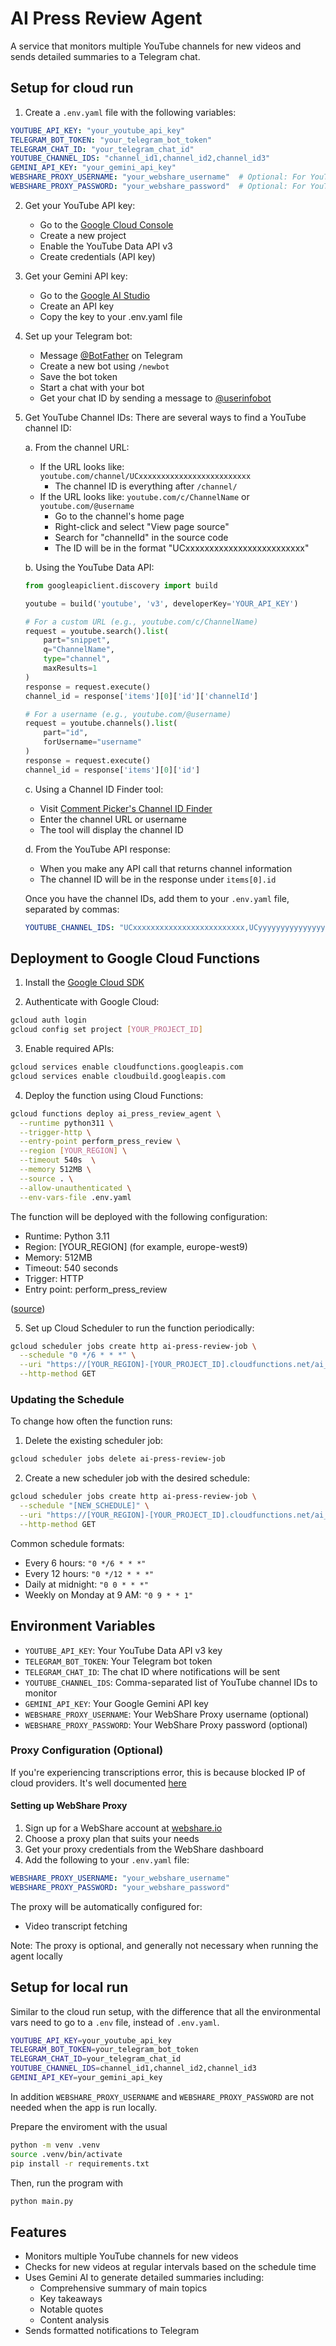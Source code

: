 # AI Press Review Agent

A service that monitors multiple YouTube channels for new videos and sends detailed summaries to a Telegram chat.

## Setup for cloud run

1. Create a `.env.yaml` file with the following variables:
```yaml
YOUTUBE_API_KEY: "your_youtube_api_key"
TELEGRAM_BOT_TOKEN: "your_telegram_bot_token"
TELEGRAM_CHAT_ID: "your_telegram_chat_id"
YOUTUBE_CHANNEL_IDS: "channel_id1,channel_id2,channel_id3"
GEMINI_API_KEY: "your_gemini_api_key"
WEBSHARE_PROXY_USERNAME: "your_webshare_username"  # Optional: For YouTube API requests
WEBSHARE_PROXY_PASSWORD: "your_webshare_password"  # Optional: For YouTube API requests
```

2. Get your YouTube API key:
   - Go to the [Google Cloud Console](https://console.cloud.google.com/)
   - Create a new project
   - Enable the YouTube Data API v3
   - Create credentials (API key)

3. Get your Gemini API key:
   - Go to the [Google AI Studio](https://makersuite.google.com/app/apikey)
   - Create an API key
   - Copy the key to your .env.yaml file

4. Set up your Telegram bot:
   - Message [@BotFather](https://t.me/botfather) on Telegram
   - Create a new bot using `/newbot`
   - Save the bot token
   - Start a chat with your bot
   - Get your chat ID by sending a message to [@userinfobot](https://t.me/userinfobot)

5. Get YouTube Channel IDs:
   There are several ways to find a YouTube channel ID:

   a. From the channel URL:
      - If the URL looks like: `youtube.com/channel/UCxxxxxxxxxxxxxxxxxxxxxxxxx`
        - The channel ID is everything after `/channel/`
      - If the URL looks like: `youtube.com/c/ChannelName` or `youtube.com/@username`
        - Go to the channel's home page
        - Right-click and select "View page source"
        - Search for "channelId" in the source code
        - The ID will be in the format "UCxxxxxxxxxxxxxxxxxxxxxxxxx"

   b. Using the YouTube Data API:
      ```python
      from googleapiclient.discovery import build
      
      youtube = build('youtube', 'v3', developerKey='YOUR_API_KEY')
      
      # For a custom URL (e.g., youtube.com/c/ChannelName)
      request = youtube.search().list(
          part="snippet",
          q="ChannelName",
          type="channel",
          maxResults=1
      )
      response = request.execute()
      channel_id = response['items'][0]['id']['channelId']
      
      # For a username (e.g., youtube.com/@username)
      request = youtube.channels().list(
          part="id",
          forUsername="username"
      )
      response = request.execute()
      channel_id = response['items'][0]['id']
      ```

   c. Using a Channel ID Finder tool:
      - Visit [Comment Picker's Channel ID Finder](https://commentpicker.com/youtube-channel-id.php)
      - Enter the channel URL or username
      - The tool will display the channel ID

   d. From the YouTube API response:
      - When you make any API call that returns channel information
      - The channel ID will be in the response under `items[0].id`

   Once you have the channel IDs, add them to your `.env.yaml` file, separated by commas:
   ```yaml
   YOUTUBE_CHANNEL_IDS: "UCxxxxxxxxxxxxxxxxxxxxxxxxx,UCyyyyyyyyyyyyyyyyyyyyyyyyy"
   ```

## Deployment to Google Cloud Functions

1. Install the [Google Cloud SDK](https://cloud.google.com/sdk/docs/install)

2. Authenticate with Google Cloud:
```bash
gcloud auth login
gcloud config set project [YOUR_PROJECT_ID]
```

3. Enable required APIs:
```bash
gcloud services enable cloudfunctions.googleapis.com
gcloud services enable cloudbuild.googleapis.com
```

4. Deploy the function using Cloud Functions:
```bash
gcloud functions deploy ai_press_review_agent \
  --runtime python311 \
  --trigger-http \
  --entry-point perform_press_review \
  --region [YOUR_REGION] \
  --timeout 540s  \
  --memory 512MB \
  --source . \
  --allow-unauthenticated \
  --env-vars-file .env.yaml 
```

The function will be deployed with the following configuration:
- Runtime: Python 3.11
- Region: [YOUR_REGION] (for example, europe-west9)
- Memory: 512MB
- Timeout: 540 seconds
- Trigger: HTTP
- Entry point: perform_press_review

([source](https://cloud.google.com/sdk/gcloud/reference/functions/deploy))

5. Set up Cloud Scheduler to run the function periodically:
```bash
gcloud scheduler jobs create http ai-press-review-job \
  --schedule "0 */6 * * *" \
  --uri "https://[YOUR_REGION]-[YOUR_PROJECT_ID].cloudfunctions.net/ai_press_review_agent" \
  --http-method GET
```

### Updating the Schedule

To change how often the function runs:

1. Delete the existing scheduler job:
```bash
gcloud scheduler jobs delete ai-press-review-job
```

2. Create a new scheduler job with the desired schedule:
```bash
gcloud scheduler jobs create http ai-press-review-job \
  --schedule "[NEW_SCHEDULE]" \
  --uri "https://[YOUR_REGION]-[YOUR_PROJECT_ID].cloudfunctions.net/ai_press_review_agent" \
  --http-method GET
```

Common schedule formats:
- Every 6 hours: `"0 */6 * * *"`
- Every 12 hours: `"0 */12 * * *"`
- Daily at midnight: `"0 0 * * *"`
- Weekly on Monday at 9 AM: `"0 9 * * 1"`

## Environment Variables

- `YOUTUBE_API_KEY`: Your YouTube Data API v3 key
- `TELEGRAM_BOT_TOKEN`: Your Telegram bot token
- `TELEGRAM_CHAT_ID`: The chat ID where notifications will be sent
- `YOUTUBE_CHANNEL_IDS`: Comma-separated list of YouTube channel IDs to monitor
- `GEMINI_API_KEY`: Your Google Gemini API key
- `WEBSHARE_PROXY_USERNAME`: Your WebShare Proxy username (optional)
- `WEBSHARE_PROXY_PASSWORD`: Your WebShare Proxy password (optional)

### Proxy Configuration (Optional)

If you're experiencing transcriptions error, this is because blocked IP of cloud providers. It's well documented [here](https://github.com/jdepoix/youtube-transcript-api?tab=readme-ov-file#working-around-ip-bans-requestblocked-or-ipblocked-exception)

#### Setting up WebShare Proxy

1. Sign up for a WebShare account at [webshare.io](https://www.webshare.io/)
2. Choose a proxy plan that suits your needs
3. Get your proxy credentials from the WebShare dashboard
4. Add the following to your `.env.yaml` file:

```yaml
WEBSHARE_PROXY_USERNAME: "your_webshare_username"
WEBSHARE_PROXY_PASSWORD: "your_webshare_password"
```

The proxy will be automatically configured for:
- Video transcript fetching

Note: The proxy is optional, and generally not necessary when running the agent locally

## Setup for local run
Similar to the cloud run setup, with the difference that all the environmental vars need to go to a `.env` file, instead of `.env.yaml`.
```bash
YOUTUBE_API_KEY=your_youtube_api_key
TELEGRAM_BOT_TOKEN=your_telegram_bot_token
TELEGRAM_CHAT_ID=your_telegram_chat_id
YOUTUBE_CHANNEL_IDS=channel_id1,channel_id2,channel_id3
GEMINI_API_KEY=your_gemini_api_key
```
In addition `WEBSHARE_PROXY_USERNAME` and `WEBSHARE_PROXY_PASSWORD` are not needed when the app is run locally.

Prepare the enviroment with the usual
```bash
python -m venv .venv
source .venv/bin/activate
pip install -r requirements.txt
```

Then, run the program with
```bash
python main.py
```


## Features

- Monitors multiple YouTube channels for new videos
- Checks for new videos at regular intervals based on the schedule time
- Uses Gemini AI to generate detailed summaries including:
  - Comprehensive summary of main topics
  - Key takeaways
  - Notable quotes
  - Content analysis
- Sends formatted notifications to Telegram
